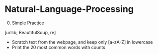 # Natural-Language-Processing

0. Simple Practice

[urllib, BeautifulSoup, re]
- Scratch text from the webpage, and keep only [a-zA-Z] in lowercase
- Print the 20 most common words with counts
